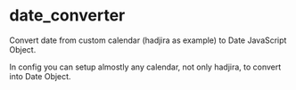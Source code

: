 # date_converter
Convert date from custom calendar (hadjira as example) to Date JavaScript Object.

In config you can setup almostly any calendar, not only hadjira, to convert into Date Object.

